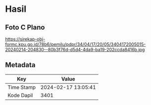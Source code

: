# Hasil

## Foto C Plano

https://sirekap-obj-formc.kpu.go.id/78b6/pemilu/pdpr/34/04/17/20/05/3404172005015-20240214-204830--80b3f76d-d5d4-4da9-ba19-202ccda8416b.jpg


## Metadata

| Key        | Value               |
| ---------- | ------------------- |
| Time Stamp | 2024-02-17 13:05:41 |
| Kode Dapil | 3401                |



